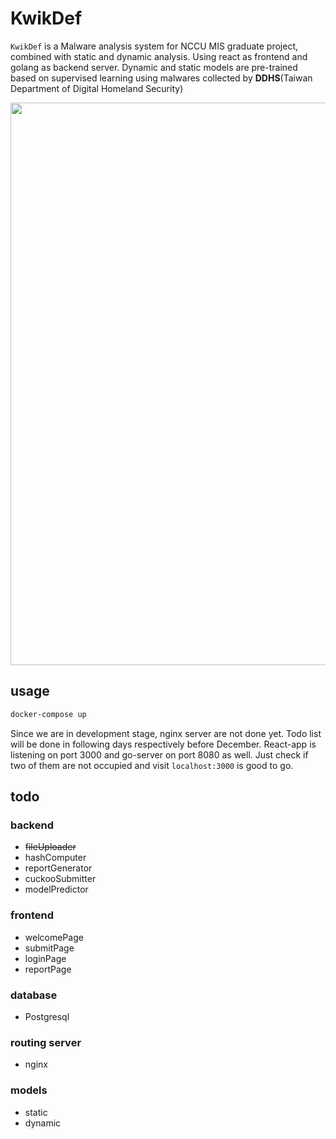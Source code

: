 # KwikDef

```KwikDef``` is a Malware analysis system for NCCU MIS graduate project, combined with static and dynamic analysis. Using react as frontend and golang as backend server. Dynamic and static models are pre-trained based on supervised learning using malwares collected by **DDHS**(Taiwan Department of Digital Homeland Security)

<img src=https://github.com/nathan-tw/KwikDef/blob/master/system_metadata/arch.png width="900">


## usage

```zsh
docker-compose up
```
Since we are in development stage, nginx server are not done yet. Todo list will be done in following days respectively before December. React-app is listening on port 3000 and go-server on port 8080 as well. Just check if two of them are not occupied and visit ```localhost:3000``` is good to go.


## todo 

### backend

- <del> fileUploader
- hashComputer
- reportGenerator
- cuckooSubmitter
- modelPredictor

### frontend

- welcomePage
- submitPage
- loginPage
- reportPage

### database

- Postgresql

### routing server

- nginx

### models

- static
- dynamic
